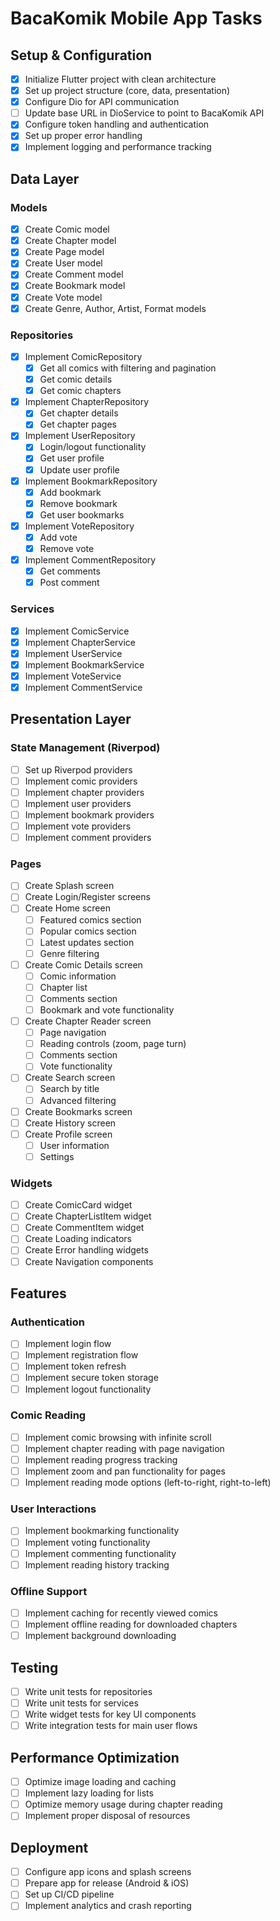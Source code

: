 # BacaKomik Mobile App Tasks

## Setup & Configuration

- [x] Initialize Flutter project with clean architecture
- [x] Set up project structure (core, data, presentation)
- [x] Configure Dio for API communication
- [ ] Update base URL in DioService to point to BacaKomik API
- [x] Configure token handling and authentication
- [x] Set up proper error handling
- [x] Implement logging and performance tracking

## Data Layer

### Models
- [x] Create Comic model
- [x] Create Chapter model
- [x] Create Page model
- [x] Create User model
- [x] Create Comment model
- [x] Create Bookmark model
- [x] Create Vote model
- [x] Create Genre, Author, Artist, Format models

### Repositories
- [x] Implement ComicRepository
  - [x] Get all comics with filtering and pagination
  - [x] Get comic details
  - [x] Get comic chapters
- [x] Implement ChapterRepository
  - [x] Get chapter details
  - [x] Get chapter pages
- [x] Implement UserRepository
  - [x] Login/logout functionality
  - [x] Get user profile
  - [x] Update user profile
- [x] Implement BookmarkRepository
  - [x] Add bookmark
  - [x] Remove bookmark
  - [x] Get user bookmarks
- [x] Implement VoteRepository
  - [x] Add vote
  - [x] Remove vote
- [x] Implement CommentRepository
  - [x] Get comments
  - [x] Post comment

### Services
- [x] Implement ComicService
- [x] Implement ChapterService
- [x] Implement UserService
- [x] Implement BookmarkService
- [x] Implement VoteService
- [x] Implement CommentService

## Presentation Layer

### State Management (Riverpod)
- [ ] Set up Riverpod providers
- [ ] Implement comic providers
- [ ] Implement chapter providers
- [ ] Implement user providers
- [ ] Implement bookmark providers
- [ ] Implement vote providers
- [ ] Implement comment providers

### Pages
- [ ] Create Splash screen
- [ ] Create Login/Register screens
- [ ] Create Home screen
  - [ ] Featured comics section
  - [ ] Popular comics section
  - [ ] Latest updates section
  - [ ] Genre filtering
- [ ] Create Comic Details screen
  - [ ] Comic information
  - [ ] Chapter list
  - [ ] Comments section
  - [ ] Bookmark and vote functionality
- [ ] Create Chapter Reader screen
  - [ ] Page navigation
  - [ ] Reading controls (zoom, page turn)
  - [ ] Comments section
  - [ ] Vote functionality
- [ ] Create Search screen
  - [ ] Search by title
  - [ ] Advanced filtering
- [ ] Create Bookmarks screen
- [ ] Create History screen
- [ ] Create Profile screen
  - [ ] User information
  - [ ] Settings

### Widgets
- [ ] Create ComicCard widget
- [ ] Create ChapterListItem widget
- [ ] Create CommentItem widget
- [ ] Create Loading indicators
- [ ] Create Error handling widgets
- [ ] Create Navigation components

## Features

### Authentication
- [ ] Implement login flow
- [ ] Implement registration flow
- [ ] Implement token refresh
- [ ] Implement secure token storage
- [ ] Implement logout functionality

### Comic Reading
- [ ] Implement comic browsing with infinite scroll
- [ ] Implement chapter reading with page navigation
- [ ] Implement reading progress tracking
- [ ] Implement zoom and pan functionality for pages
- [ ] Implement reading mode options (left-to-right, right-to-left)

### User Interactions
- [ ] Implement bookmarking functionality
- [ ] Implement voting functionality
- [ ] Implement commenting functionality
- [ ] Implement reading history tracking

### Offline Support
- [ ] Implement caching for recently viewed comics
- [ ] Implement offline reading for downloaded chapters
- [ ] Implement background downloading

## Testing
- [ ] Write unit tests for repositories
- [ ] Write unit tests for services
- [ ] Write widget tests for key UI components
- [ ] Write integration tests for main user flows

## Performance Optimization
- [ ] Optimize image loading and caching
- [ ] Implement lazy loading for lists
- [ ] Optimize memory usage during chapter reading
- [ ] Implement proper disposal of resources

## Deployment
- [ ] Configure app icons and splash screens
- [ ] Prepare app for release (Android & iOS)
- [ ] Set up CI/CD pipeline
- [ ] Implement analytics and crash reporting
